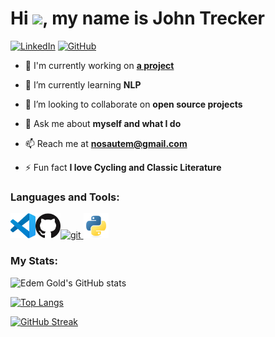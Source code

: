 <h1 align="Left">Hi <img src="https://media.giphy.com/media/hvRJCLFzcasrR4ia7z/giphy.gif" width="30px">, my name is John Trecker</h1>

<!-- [![twitter](https://img.shields.io/badge/Twitter-1DA1F2?style=for-the-badge&logo=twitter&logoColor=white)](https://twitter.com/johntrecker) -->
[![LinkedIn](https://img.shields.io/badge/LinkedIn-0077B5?style=for-the-badge&logo=linkedin&logoColor=white)](https://www.linkedin.com/in/johntrecker/)
[![GitHub](https://img.shields.io/badge/GitHub-100000?style=for-the-badge&logo=github&logoColor=white)](https://github.com/johntrecker)
<!-- [![Kaggle](https://img.shields.io/badge/Kaggle-20BEFF?style=for-the-badge&logo=Kaggle&logoColor=white)](https://www.kaggle.com/edemgold) -->
<!-- [![My Website](https://img.shields.io/website?label=My-Webiste&style=for-the-badge&url=https%3A%2F%2Fcodestackr.com)](https://goldedem.hashnode.dev/) -->

- 🔭 I'm currently working on [**a project**](github.com/johntrecker/Mortimer)

- 🌱 I’m currently learning **NLP**

- 👯 I’m looking to collaborate on **open source projects**

- 💬 Ask me about **myself and what I do**

<!-- - 📖 check out my blog [here](https://goldedem.hashnode.dev/) -->

- 📫 Reach me at **nosautem@gmail.com**
<!-- - ✒ Visit my personal website [here](https://goldedem.hashnode.dev/) -->

- ⚡ Fun fact **I love Cycling and Classic Literature**

<h3 align="left">Languages and Tools:</h3>
<p align="left"> <a href="https://git-scm.com/" target="_blank"> <img src="https://www.vectorlogo.zone/logos/git-scm/git-scm-icon.svg" alt="git" width="40" height="40"/> </a> <a href="https://www.python.org" target="_blank"> <img src="https://raw.githubusercontent.com/devicons/devicon/master/icons/python/python-original.svg" alt="python" width="40" height="40"/> 
<img align="left" alt="Visual Studio Code" width="40" height = "40" src="https://raw.githubusercontent.com/github/explore/80688e429a7d4ef2fca1e82350fe8e3517d3494d/topics/visual-studio-code/visual-studio-code.png" />
<img align="left" alt="GitHub" width="40" height="40" src="https://raw.githubusercontent.com/github/explore/78df643247d429f6cc873026c0622819ad797942/topics/github/github.png" />
</a> </p>

<h3 align="left">My Stats:</h3>

![Edem Gold's GitHub stats](https://github-readme-stats.vercel.app/api?username=JohnTrecker&show_icons=true&theme=tokyonight&count_private=true)

[![Top Langs](https://github-readme-stats.vercel.app/api/top-langs/?username=JohnTrecker&layout=compact&text_color=00FFD2&icon_color=007bff&bg_color=171c28)
](https://github.com/JohnTrecker/github-readme-stats)


[![GitHub Streak](http://github-readme-streak-stats.herokuapp.com?user=JohnTrecker&theme=tokyonight)](https://git.io/streak-stats)
